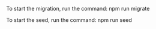 To start the migration, run the command: npm run migrate

To start the seed, run the command: npm run seed
